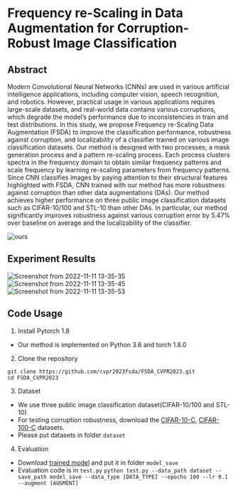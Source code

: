 # Frequency re-Scaling in Data Augmentation for Corruption-Robust Image Classification
## Abstract
Modern Convolutional Neural Networks (CNNs) are used in various artificial intelligence applications, including computer vision, speech recognition, and robotics. However, practical usage in various applications requires large-scale datasets, and real-world data contains various corruptions, which degrade the model’s performance due to inconsistencies in train and test distributions. In this study, we propose Frequency re-Scaling Data Augmentation (FSDA) to improve the classification performance, robustness against corruption, and localizability of a classifier trained on various image classification datasets. Our method is designed with two processes; a mask generation process and a pattern re-scaling process. Each process clusters spectra in the frequency domain to obtain similar frequency patterns and scale frequency by learning re-scaling parameters from frequency patterns. Since CNN classifies images by paying attention to their structural features highlighted with FSDA, CNN trained with our method has more robustness against corruption than other data augmentations (DAs). Our method achieves higher performance on three public image classification datasets such as CIFAR-10/100 and STL-10 than other DAs. In particular, our method significantly improves robustness against various corruption error by 5.47\% over baseline on average and the localizability of the classifier.

![ours](https://user-images.githubusercontent.com/117921416/201263746-1c4b54c0-0370-4768-b35f-55cc256fe88b.png)

## Experiment Results

![Screenshot from 2022-11-11 13-35-35](https://user-images.githubusercontent.com/117921416/201264189-6972b025-e983-4186-847c-1f3cb0e7019e.png)
![Screenshot from 2022-11-11 13-35-45](https://user-images.githubusercontent.com/117921416/201264257-057d1e61-ff5d-44c8-b3d1-b263b5cde0dc.png)
![Screenshot from 2022-11-11 13-35-53](https://user-images.githubusercontent.com/117921416/201264315-df8c6d7a-3d73-4598-8d52-0b773e503374.png)

## Code Usage
1. Install Pytorch 1.8 
  - Our method is implemented on Python 3.6 and torch 1.8.0

2. Clone the repository
  ```
  git clone https://github.com/cvpr2023fsda/FSDA_CVPR2023.git
  cd FSDA_CVPR2023
  ```
  
3. Dataset
  - We use three public image classification dataset(CIFAR-10/100 and STL-10)
  - For testing corruption robustness, download the [CIFAR-10-C](https://zenodo.org/record/2535967), [CIFAR-100-C](https://zenodo.org/record/3555552#.Y23TZ3VByV4) datasets. 
  - Please put datasets in folder `dataset`

4. Evaluation
  - Download [trained model](https://drive.google.com/file/d/155-DY-H-wE4FyMRFL9i1-ireHFAJGsiS/view?usp=share_link) and put it in folder `model_save`
  - Evaluation code is in `test.py`
 ``python test.py --data_path dataset --save_path model_save --data_type [DATA_TYPE] --epochs 100 --lr 0.1 --augment [AUGMENT]``
